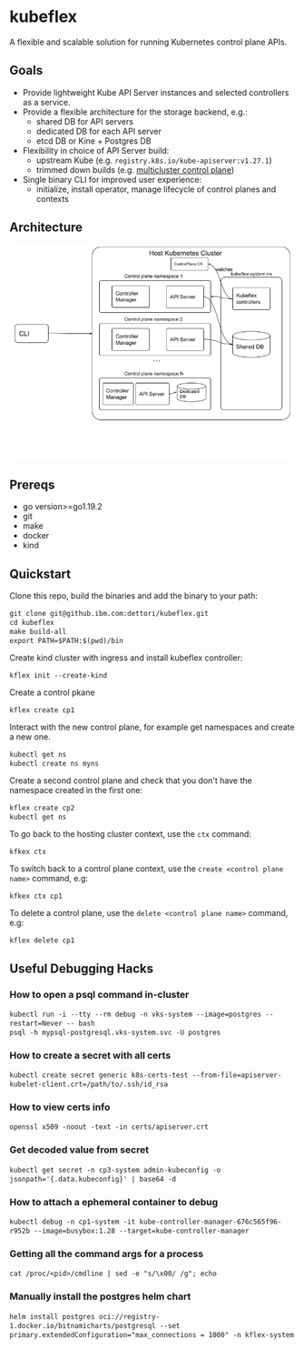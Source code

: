 # kubeflex

A flexible and scalable solution for running Kubernetes control plane APIs.

## Goals

- Provide lightweight Kube API Server instances and selected controllers as a service.
- Provide a flexible architecture for the storage backend, e.g.:
    - shared DB for API servers
    - dedicated DB for each API server
    - etcd DB or Kine + Postgres DB
- Flexibility in choice of API Server build:
    - upstream Kube (e.g. `registry.k8s.io/kube-apiserver:v1.27.1`)    
    - trimmed down builds (e.g. [multicluster control plane](https://github.com/open-cluster-management-io/multicluster-controlplane))
- Single binary CLI for improved user experience:
    - initialize, install operator, manage lifecycle of control planes and contexts

## Architecture

![image info](./docs/images/kubeflex-arch.png)

## Prereqs

- go version>=go1.19.2
- git
- make
- docker
- kind

## Quickstart

Clone this repo, build the binaries and add the binary to your path:

```shell
git clone git@github.ibm.com:dettori/kubeflex.git
cd kubeflex
make build-all
export PATH=$PATH:$(pwd)/bin
```

Create kind cluster with ingress and install kubeflex controller:

```shell
kflex init --create-kind
```

Create a control pkane

```shell 
kflex create cp1
```

Interact with the new control plane, for example get namespaces and create a new one.

```shell
kubectl get ns
kubectl create ns myns
```

Create a second control plane and check that you don't have the namespace created in the
first one:

```shell
kflex create cp2
kubectl get ns
```

To go back to the hosting cluster context, use the `ctx` command:

```shell
kfkex ctx
```

To switch back to a control plane context, use the 
`create <control plane name>` command, e.g:

```shell
kfkex ctx cp1
```

To delete a control plane, use the `delete <control plane name>` command, e.g:

```shell
kflex delete cp1
```


## Useful Debugging Hacks

### How to open a psql command in-cluster

```shell
kubectl run -i --tty --rm debug -n vks-system --image=postgres --restart=Never -- bash
psql -h mypsql-postgresql.vks-system.svc -U postgres
```

### How to create a secret with all certs

```shell
kubectl create secret generic k8s-certs-test --from-file=apiserver-kubelet-client.crt=/path/to/.ssh/id_rsa
```

### How to view certs info

```shell
openssl x509 -noout -text -in certs/apiserver.crt 
```

### Get decoded value from secret

```shell
kubectl get secret -n cp3-system admin-kubeconfig -o jsonpath='{.data.kubeconfig}' | base64 -d
```

### How to attach a ephemeral container to debug

```shell
kubectl debug -n cp1-system -it kube-controller-manager-676c565f96-r952b --image=busybox:1.28 --target=kube-controller-manager
```

### Getting all the command args for a process

```
cat /proc/<pid>/cmdline | sed -e "s/\x00/ /g"; echo
```

### Manually install the postgres helm chart

```
helm install postgres oci://registry-1.docker.io/bitnamicharts/postgresql --set primary.extendedConfiguration="max_connections = 1000" -n kflex-system
```